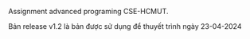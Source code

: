 Assignment advanced programing CSE-HCMUT.

Bản release v1.2 là bản được sử dụng để thuyết trình ngày 23-04-2024

